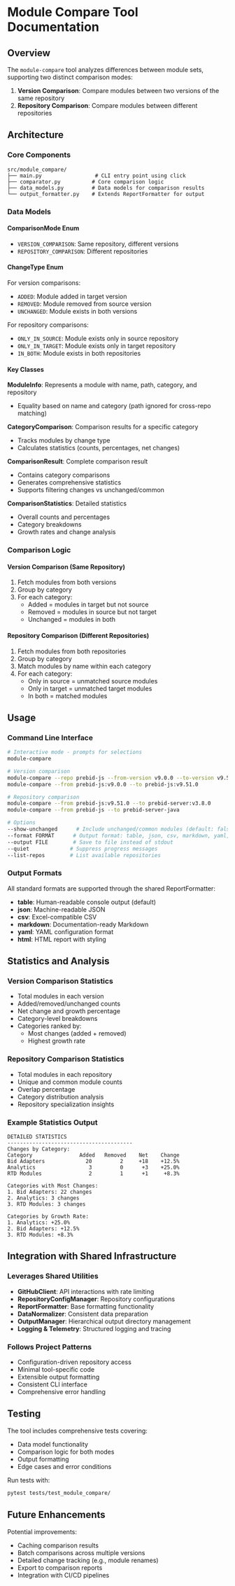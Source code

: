 # Module Compare Tool Documentation

## Overview

The `module-compare` tool analyzes differences between module sets, supporting two distinct comparison modes:

1. **Version Comparison**: Compare modules between two versions of the same repository
2. **Repository Comparison**: Compare modules between different repositories

## Architecture

### Core Components

```
src/module_compare/
├── main.py                 # CLI entry point using click
├── comparator.py          # Core comparison logic
├── data_models.py         # Data models for comparison results
└── output_formatter.py    # Extends ReportFormatter for output
```

### Data Models

#### ComparisonMode Enum
- `VERSION_COMPARISON`: Same repository, different versions
- `REPOSITORY_COMPARISON`: Different repositories

#### ChangeType Enum
For version comparisons:
- `ADDED`: Module added in target version
- `REMOVED`: Module removed from source version
- `UNCHANGED`: Module exists in both versions

For repository comparisons:
- `ONLY_IN_SOURCE`: Module exists only in source repository
- `ONLY_IN_TARGET`: Module exists only in target repository  
- `IN_BOTH`: Module exists in both repositories

#### Key Classes

**ModuleInfo**: Represents a module with name, path, category, and repository
- Equality based on name and category (path ignored for cross-repo matching)

**CategoryComparison**: Comparison results for a specific category
- Tracks modules by change type
- Calculates statistics (counts, percentages, net changes)

**ComparisonResult**: Complete comparison result
- Contains category comparisons
- Generates comprehensive statistics
- Supports filtering changes vs unchanged/common

**ComparisonStatistics**: Detailed statistics
- Overall counts and percentages
- Category breakdowns
- Growth rates and change analysis

### Comparison Logic

#### Version Comparison (Same Repository)
1. Fetch modules from both versions
2. Group by category
3. For each category:
   - Added = modules in target but not source
   - Removed = modules in source but not target
   - Unchanged = modules in both

#### Repository Comparison (Different Repositories)
1. Fetch modules from both repositories
2. Group by category
3. Match modules by name within each category
4. For each category:
   - Only in source = unmatched source modules
   - Only in target = unmatched target modules
   - In both = matched modules

## Usage

### Command Line Interface

```bash
# Interactive mode - prompts for selections
module-compare

# Version comparison
module-compare --repo prebid-js --from-version v9.0.0 --to-version v9.51.0
module-compare --from prebid-js:v9.0.0 --to prebid-js:v9.51.0

# Repository comparison  
module-compare --from prebid-js:v9.51.0 --to prebid-server:v3.8.0
module-compare --from prebid-js --to prebid-server-java

# Options
--show-unchanged      # Include unchanged/common modules (default: false)
--format FORMAT      # Output format: table, json, csv, markdown, yaml, html
--output FILE        # Save to file instead of stdout
--quiet             # Suppress progress messages
--list-repos        # List available repositories
```

### Output Formats

All standard formats are supported through the shared ReportFormatter:
- **table**: Human-readable console output (default)
- **json**: Machine-readable JSON
- **csv**: Excel-compatible CSV  
- **markdown**: Documentation-ready Markdown
- **yaml**: YAML configuration format
- **html**: HTML report with styling

## Statistics and Analysis

### Version Comparison Statistics
- Total modules in each version
- Added/removed/unchanged counts
- Net change and growth percentage
- Category-level breakdowns
- Categories ranked by:
  - Most changes (added + removed)
  - Highest growth rate

### Repository Comparison Statistics  
- Total modules in each repository
- Unique and common module counts
- Overlap percentage
- Category distribution analysis
- Repository specialization insights

### Example Statistics Output

```
DETAILED STATISTICS
----------------------------------------
Changes by Category:
Category               Added   Removed    Net    Change
Bid Adapters             20         2     +18    +12.5%
Analytics                 3         0      +3    +25.0%
RTD Modules               2         1      +1     +8.3%

Categories with Most Changes:
1. Bid Adapters: 22 changes
2. Analytics: 3 changes
3. RTD Modules: 3 changes

Categories by Growth Rate:
1. Analytics: +25.0%
2. Bid Adapters: +12.5%
3. RTD Modules: +8.3%
```

## Integration with Shared Infrastructure

### Leverages Shared Utilities
- **GitHubClient**: API interactions with rate limiting
- **RepositoryConfigManager**: Repository configurations
- **ReportFormatter**: Base formatting functionality
- **DataNormalizer**: Consistent data preparation
- **OutputManager**: Hierarchical output directory management
- **Logging & Telemetry**: Structured logging and tracing

### Follows Project Patterns
- Configuration-driven repository access
- Minimal tool-specific code
- Extensible output formatting
- Consistent CLI interface
- Comprehensive error handling

## Testing

The tool includes comprehensive tests covering:
- Data model functionality
- Comparison logic for both modes
- Output formatting
- Edge cases and error conditions

Run tests with:
```bash
pytest tests/test_module_compare/
```

## Future Enhancements

Potential improvements:
- Caching comparison results
- Batch comparisons across multiple versions
- Detailed change tracking (e.g., module renames)
- Export to comparison reports
- Integration with CI/CD pipelines